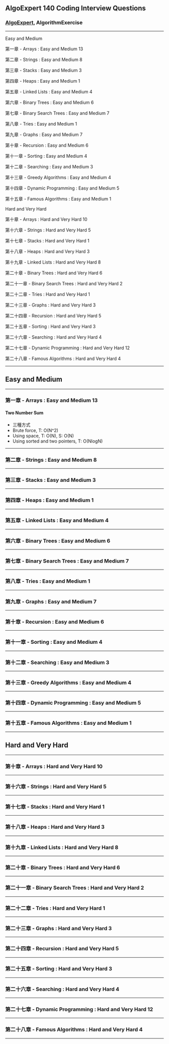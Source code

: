## AlgoExpert 140 Coding Interview Questions

### [AlgoExpert](https://www.algoexpert.io/questions), AlgorithmExercise

---

Easy and Medium

第一章 - Arrays : Easy and Medium 13

第二章 - Strings : Easy and Medium 8

第三章 - Stacks : Easy and Medium 3

第四章 - Heaps : Easy and Medium 1

第五章 - Linked Lists : Easy and Medium 4

第六章 - Binary Trees : Easy and Medium 6

第七章 - Binary Search Trees : Easy and Medium 7

第八章 - Tries : Easy and Medium 1

第九章 - Graphs : Easy and Medium 7

第十章 - Recursion : Easy and Medium 6

第十一章 - Sorting : Easy and Medium 4

第十二章 - Searching : Easy and Medium 3

第十三章 - Greedy Algorithms : Easy and Medium 4

第十四章 - Dynamic Programming : Easy and Medium 5

第十五章 - Famous Algorithms : Easy and Medium 1

Hard and Very Hard

第十章 - Arrays : Hard and Very Hard 10

第十六章 - Strings : Hard and Very Hard 5

第十七章 - Stacks : Hard and Very Hard 1

第十八章 - Heaps : Hard and Very Hard 3

第十九章 - Linked Lists : Hard and Very Hard 8

第二十章 - Binary Trees : Hard and Very Hard 6

第二十一章 - Binary Search Trees : Hard and Very Hard 2

第二十二章 - Tries : Hard and Very Hard 1

第二十三章 - Graphs : Hard and Very Hard 3

第二十四章 - Recursion : Hard and Very Hard 5

第二十五章 - Sorting : Hard and Very Hard 3

第二十六章 - Searching : Hard and Very Hard 4

第二十七章 - Dynamic Programming : Hard and Very Hard 12

第二十八章 - Famous Algorithms : Hard and Very Hard 4

---

## Easy and Medium

---

### 第一章 - Arrays : Easy and Medium 13

#### Two Number Sum

- 三種方式
- Brute force, T: O(N^2)
- Using space, T: O(N), S: O(N)
- Using sorted and two pointers, T: O(NlogN)

---

### 第二章 - Strings : Easy and Medium 8

---

### 第三章 - Stacks : Easy and Medium 3

---

### 第四章 - Heaps : Easy and Medium 1

---

### 第五章 - Linked Lists : Easy and Medium 4

---

### 第六章 - Binary Trees : Easy and Medium 6

---

### 第七章 - Binary Search Trees : Easy and Medium 7

---

### 第八章 - Tries : Easy and Medium 1

---

### 第九章 - Graphs : Easy and Medium 7

---

### 第十章 - Recursion : Easy and Medium 6

---

### 第十一章 - Sorting : Easy and Medium 4

---

### 第十二章 - Searching : Easy and Medium 3

---

### 第十三章 - Greedy Algorithms : Easy and Medium 4

---

### 第十四章 - Dynamic Programming : Easy and Medium 5

---

### 第十五章 - Famous Algorithms : Easy and Medium 1

---

## Hard and Very Hard

---

### 第十章 - Arrays : Hard and Very Hard 10

---

### 第十六章 - Strings : Hard and Very Hard 5

---

### 第十七章 - Stacks : Hard and Very Hard 1

---

### 第十八章 - Heaps : Hard and Very Hard 3

---

### 第十九章 - Linked Lists : Hard and Very Hard 8

---

### 第二十章 - Binary Trees : Hard and Very Hard 6

---

### 第二十一章 - Binary Search Trees : Hard and Very Hard 2

---

### 第二十二章 - Tries : Hard and Very Hard 1

---

### 第二十三章 - Graphs : Hard and Very Hard 3

---

### 第二十四章 - Recursion : Hard and Very Hard 5

---

### 第二十五章 - Sorting : Hard and Very Hard 3

---

### 第二十六章 - Searching : Hard and Very Hard 4

---

### 第二十七章 - Dynamic Programming : Hard and Very Hard 12

---

### 第二十八章 - Famous Algorithms : Hard and Very Hard 4

---
